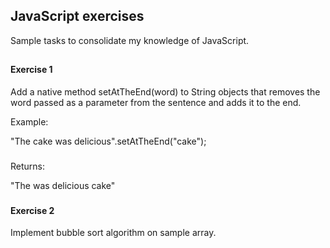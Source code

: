## JavaScript exercises
Sample tasks to consolidate my knowledge of JavaScript.
##
#### Exercise 1
Add a native method setAtTheEnd(word) to String objects that removes the word passed as a parameter from the sentence and adds it to the end. 

Example:

"The cake was delicious".setAtTheEnd("cake");
###
Returns:

"The was delicious cake"

###
#### Exercise 2
Implement bubble sort algorithm on sample array.
###

